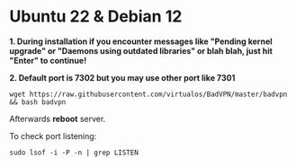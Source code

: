 # Ubuntu 22 & Debian 12
**1. During installation if you encounter messages like "Pending kernel upgrade" or "Daemons using outdated libraries" or blah blah, just hit "Enter" to continue!**

**2. Default port is 7302 but you may use other port like 7301**
```shell
wget https://raw.githubusercontent.com/virtualos/BadVPN/master/badvpn && bash badvpn
```
Afterwards **reboot** server.

To check port listening:
```shell
sudo lsof -i -P -n | grep LISTEN
```
